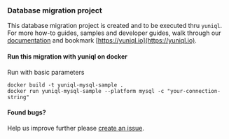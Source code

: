 ### Database migration project
This database migration project is created and to be executed thru `yuniql`. 
For more how-to guides, samples and developer guides, walk through our [documentation](https://yuniql.io/docs) and bookmark [https://yuniql.io](https://yuniql.io).

#### Run this migration with yuniql on docker

Run with basic parameters
```
docker build -t yuniql-mysql-sample .
docker run yuniql-mysql-sample --platform mysql -c "your-connection-string"
```

#### Found bugs?

Help us improve further please [create an issue](https://github.com/rdagumampan/yuniql/issues/new).
